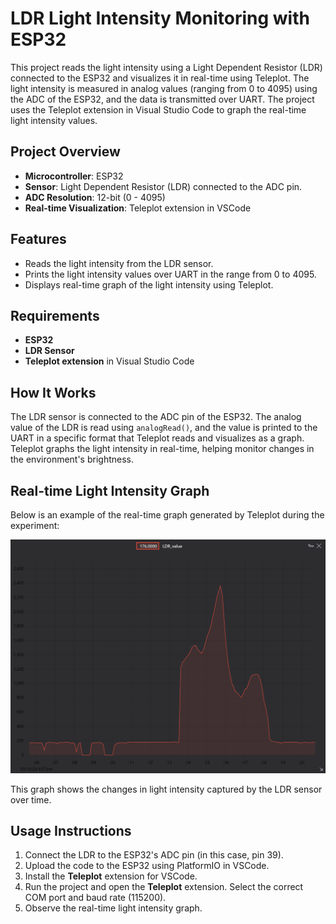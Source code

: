 
# LDR Light Intensity Monitoring with ESP32

This project reads the light intensity using a Light Dependent Resistor (LDR) connected to the ESP32 and visualizes it in real-time using Teleplot. The light intensity is measured in analog values (ranging from 0 to 4095) using the ADC of the ESP32, and the data is transmitted over UART. The project uses the Teleplot extension in Visual Studio Code to graph the real-time light intensity values.

## Project Overview
- **Microcontroller**: ESP32
- **Sensor**: Light Dependent Resistor (LDR) connected to the ADC pin.
- **ADC Resolution**: 12-bit (0 - 4095)
- **Real-time Visualization**: Teleplot extension in VSCode

## Features
- Reads the light intensity from the LDR sensor.
- Prints the light intensity values over UART in the range from 0 to 4095.
- Displays real-time graph of the light intensity using Teleplot.

## Requirements
- **ESP32**
- **LDR Sensor**
- **Teleplot extension** in Visual Studio Code

## How It Works
The LDR sensor is connected to the ADC pin of the ESP32. The analog value of the LDR is read using `analogRead()`, and the value is printed to the UART in a specific format that Teleplot reads and visualizes as a graph. Teleplot graphs the light intensity in real-time, helping monitor changes in the environment's brightness.


## Real-time Light Intensity Graph

Below is an example of the real-time graph generated by Teleplot during the experiment:

![LDR Light Intensity Graph](Screenshot.png)

This graph shows the changes in light intensity captured by the LDR sensor over time.

## Usage Instructions
1. Connect the LDR to the ESP32's ADC pin (in this case, pin 39).
2. Upload the code to the ESP32 using PlatformIO in VSCode.
3. Install the **Teleplot** extension for VSCode.
4. Run the project and open the **Teleplot** extension. Select the correct COM port and baud rate (115200).
5. Observe the real-time light intensity graph.
